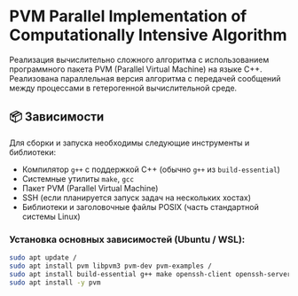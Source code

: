 # PVM Parallel Implementation of Computationally Intensive Algorithm

Реализация вычислительно сложного алгоритма с использованием программного пакета PVM (Parallel Virtual Machine) на языке C++. Реализована параллельная версия алгоритма с передачей сообщений между процессами в гетерогенной вычислительной среде.

## 📦 Зависимости

Для сборки и запуска необходимы следующие инструменты и библиотеки:

- Компилятор `g++` с поддержкой C++ (обычно `g++` из `build-essential`)
- Системные утилиты `make`, `gcc`
- Пакет PVM (Parallel Virtual Machine)
- SSH (если планируется запуск задач на нескольких хостах)
- Библиотеки и заголовочные файлы POSIX (часть стандартной системы Linux)

### Установка основных зависимостей (Ubuntu / WSL):

```bash
sudo apt update /
sudo apt install pvm libpvm3 pvm-dev pvm-examples / 
sudo apt install build-essential g++ make openssh-client openssh-server /
sudo apt install -y pvm
